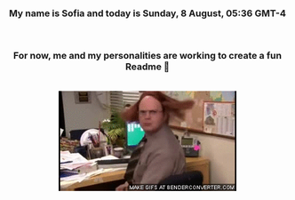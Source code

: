 


<div align="center">
<h3 >My name is Sofia and today is Sunday, 8 August, 05:36 GMT-4</h3><br>
<h3 >For now, me and my personalities are working to create a fun Readme 👋
</h3><br>
<img src='img/dwight.gif' alt='working...'/>
</div>
